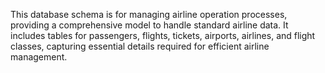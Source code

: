 This database schema is for managing airline operation processes, providing a comprehensive model to handle standard airline data. It includes tables for passengers, flights, tickets, airports, airlines, and flight classes, capturing essential details required for efficient airline management.

